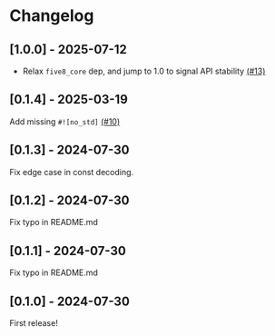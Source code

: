 # Changelog

## [1.0.0] - 2025-07-12

- Relax `five8_core` dep, and jump to 1.0 to signal API stability [(#13)](https://github.com/kevinheavey/five8/pull/13)

## [0.1.4] - 2025-03-19

Add missing `#![no_std]` [(#10)](https://github.com/kevinheavey/five8/pull/10)

## [0.1.3] - 2024-07-30

Fix edge case in const decoding.

## [0.1.2] - 2024-07-30

Fix typo in README.md

## [0.1.1] - 2024-07-30

Fix typo in README.md

## [0.1.0] - 2024-07-30

First release!